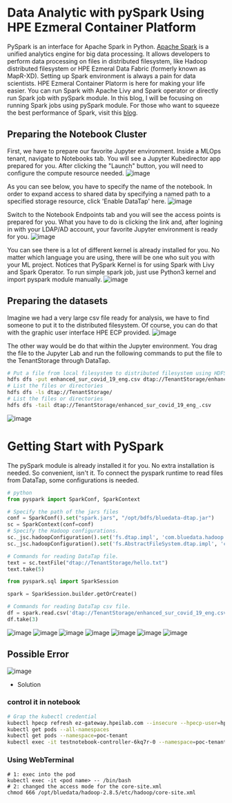 # Data Analytic with pySpark Using HPE Ezmeral Container Platform

PySpark is an interface for Apache Spark in Python. [Apache Spark](https://spark.apache.org/) is a unified analytics engine for big data processing. It allows developers to perform data processing on files in distributed filesystem, like Hadoop distributed filesystem or HPE Ezmeral Data Fabric (formerly known as MapR-XD). Setting up Spark environment is always a pain for data scientists. HPE Ezmeral Container Platorm is here for making your life easier. You can run Spark with Apache Livy and Spark operator or directly run Spark job with pySpark module. In this blog, I will be focusing on running Spark jobs using pySpark module. For those who want to squeeze the best performance of Spark, visit this [blog](https://developer.hpe.com/blog/on-premise-adventures-how-to-build-an-apache-spark-lab-on-kubernetes/).

## Preparing the Notebook Cluster
First, we have to prepare our favorite Jupyter environment. Inside a MLOps tenant, navigate to Notebooks tab. You will see a Jupyter Kubedirector app prepared for you. After clicking the "Launch" button, you will need to configure the compute resource needed.
![image](https://user-images.githubusercontent.com/72959956/120459929-39c63300-c3cb-11eb-9e7a-65189f4367d3.png)
<!-- ![image](https://user-images.githubusercontent.com/72959956/120459957-4185d780-c3cb-11eb-8011-95e09ab7b9c3.png) -->
As you can see below, you have to specify the name of the notebook. In order to expand access to shared data by specifying a named path to a specified storage resource, click 'Enable DataTap' here.
![image](https://user-images.githubusercontent.com/72959956/120460214-801b9200-c3cb-11eb-94c0-e86bb70dad57.png)

Switch to the Notebook Endpoints tab and you will see the access points is prepared for you. What you have to do is clicking the link and, after logining in with your LDAP/AD account, your favorite Jupyter environment is ready for you.
![image](https://user-images.githubusercontent.com/72959956/120460678-ea343700-c3cb-11eb-9aef-8afc9252d471.png)

You can see there is a lot of different kernel is already installed for you. No matter which language you are using, there will be one who suit you with your ML project. Notices that PySpark Kernel is for using Spark with Livy and Spark Operator. To run simple spark job, just use Python3 kernel and import pyspark module manually.
![image](https://user-images.githubusercontent.com/72959956/120460537-cc66d200-c3cb-11eb-8410-3b7ec95051d5.png)


## Preparing the datasets
Imagine we had a very large csv file ready for analysis, we have to find someone to put it to the distributed filesystem. Of course, you can do that with the graphic user interface HPE ECP provided.
![image](https://user-images.githubusercontent.com/72959956/120461217-67f84280-c3cc-11eb-9126-e69cacef4432.png)

The other way would be do that within the Jupyter environment. You drag the file to the Jupyter Lab and run the following commands to put the file to the TenantStorage through DataTap.

```bash
# Put a file from local filesystem to distributed filesystem using HDFS commands
hdfs dfs -put enhanced_sur_covid_19_eng.csv dtap://TenantStorage/enhanced_sur_covid_19_eng.csv
# List the files or directories
hdfs dfs -ls dtap://TenantStorage/
# List the files or directories
hdfs dfs -tail dtap://TenantStorage/enhanced_sur_covid_19_eng_.csv
```
![image](https://user-images.githubusercontent.com/72959956/120461869-fa98e180-c3cc-11eb-8a6f-72d91d29c102.png)


# Getting Start with PySpark

The pySpark module is already installed it for you. No extra installation is needed. So convenient, isn't it. To connect the pyspark runtime to read files from DataTap, some configurations is needed.

```py
# python
from pyspark import SparkConf, SparkContext

# Specify the path of the jars files
conf = SparkConf().set("spark.jars", "/opt/bdfs/bluedata-dtap.jar")
sc = SparkContext(conf=conf)
# Specify the Hadoop configurations.
sc._jsc.hadoopConfiguration().set('fs.dtap.impl', 'com.bluedata.hadoop.bdfs.Bdfs')
sc._jsc.hadoopConfiguration().set('fs.AbstractFileSystem.dtap.impl', 'com.bluedata.hadoop.bdfs.BdAbstractFS')
```


```py
# Commands for reading DataTap file.
text = sc.textFile("dtap://TenantStorage/hello.txt")
text.take(5)
```


```py
from pyspark.sql import SparkSession

spark = SparkSession.builder.getOrCreate()

# Commands for reading DataTap csv file.
df = spark.read.csv('dtap://TenantStorage/enhanced_sur_covid_19_eng.csv', header=True, inferSchema=True)
df.take(3)
```

![image](https://user-images.githubusercontent.com/72959956/122021373-333ab100-cdf8-11eb-9e58-edbccf43f0b2.png)
![image](https://user-images.githubusercontent.com/72959956/122021431-3e8ddc80-cdf8-11eb-9c61-d9bd400a4c9b.png)
![image](https://user-images.githubusercontent.com/72959956/122021467-45b4ea80-cdf8-11eb-8ca4-ffc11c03f1ad.png)
![image](https://user-images.githubusercontent.com/72959956/122021502-4baacb80-cdf8-11eb-87d3-b29ef643b373.png)
![image](https://user-images.githubusercontent.com/72959956/122021550-56fdf700-cdf8-11eb-9c31-e0d171c7406e.png)
![image](https://user-images.githubusercontent.com/72959956/122021576-5ebd9b80-cdf8-11eb-9810-36d744560327.png)
![image](https://user-images.githubusercontent.com/72959956/122021616-667d4000-cdf8-11eb-8400-2dc03f4290f3.png)

## Possible Error
![image](https://user-images.githubusercontent.com/72959956/124234611-d6086480-db46-11eb-849e-7d4f7a8c35e4.png)
- Solution
### control it in notebook
```bash
# Grap the kubectl credential
kubectl hpecp refresh ez-gateway.hpeilab.com --insecure --hpecp-user=hpecli --hpecp-pass=hpecli
kubectl get pods --all-namespaces
kubectl get pods --namespace=poc-tenant
kubectl exec -it testnotebook-controller-6kq7r-0 --namespace=poc-tenant -- /bin/bash
```

### Using WebTerminal
```
# 1: exec into the pod
kubectl exec -it <pod name> -- /bin/bash
# 2: changed the access mode for the core-site.xml
chmod 666 /opt/bluedata/hadoop-2.8.5/etc/hadoop/core-site.xml
```
